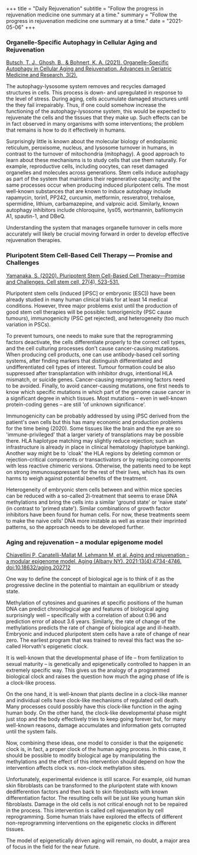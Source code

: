 +++
title = "Daily Rejuvenation"
subtitle = "Follow the progress in rejuvenation medicine one summary at a time."
summary = "Follow the progress in rejuvenation medicine one summary at a time."
date = "2021-05-06"
+++

### Organelle-Specific Autophagy in Cellular Aging and Rejuvenation

[Butsch, T. J., Ghosh, B., & Bohnert, K. A. (2021). Organelle-Specific Autophagy in Cellular Aging and Rejuvenation. Advances in Geriatric Medicine and Research, 3(2).](https://agmr.hapres.com/UpLoad/PdfFile/AGMR_1386.pdf)

The autophagy-lysosome system removes and recycles damaged structures in cells. This process is down- and upregulated in response to the level of stress. During aging, cells accumulate damaged structures until the they fail irrepairably. Thus, if one could somehow increase the functioning of the autophagy-lysosome system, this would be expected to rejuvenate the cells and the tissues that they make up. Such effects can be in fact observed in many organisms with some interventions; the problem that remains is how to do it effectively in humans.

Surprisingly little is known about the molecular biology of endoplasmic reticulum, peroxisome, nucleus, and lysosome turnover in humans, in contrast to the turnover of mitochondria (mitophagy). A good approach to learn about these mechanisms is to study cells that use them naturally. For example, reproductive cells, including oocytes, can reset damaged organelles and molecules across generations. Stem cells induce autophagy as part of the system that maintains their regenerative capacity; and the same processes occur when producing induced pluripotent cells. The most well-known substances that are known to induce autophagy include rapamycin, torin1, PP242, curcumin, metformin, resveratrol, trehalose, spermidine, lithium, carbamazepine, and valproic acid. Similarly, known autophagy inhibitors include chloroquine, lys05, wortmannin, bafilomycin A1, spautin-1, and DBeQ.

Understanding the system that manages organelle turnover in cells more accurately will likely be crucial moving forward in order to develop effective rejuvenation therapies.

### Pluripotent Stem Cell-Based Cell Therapy — Promise and Challenges

[Yamanaka, S. (2020). Pluripotent Stem Cell-Based Cell Therapy—Promise and Challenges. Cell stem cell, 27(4), 523-531.](https://doi.org/10.1016/j.stem.2020.09.014)

Pluripotent stem cells (induced [iPSC] or embryonic [ESC]) have been already studied in many human clinical trials for at least 14 medical conditions. However, three major problems exist until the production of good stem cell therapies will be possible: tumorigenicity (PSC cause tumours), immunogenicity (PSC get rejected), and heterogeneity (too much variation in PSCs).

To prevent tumours, one needs to make sure that the reprogramming factors deactivate, the cells differentiate properly to the correct cell types, and the cell culturing processes don't cause cancer-causing mutations. When producing cell products, one can use antibody-based cell sorting systems, after finding markers that distinguish differentiated and undifferentiated cell types of interest. Tumour formation could be also suppressed after transplantation with inhibitor drugs, intentional HLA mismatch, or suicide genes. Cancer-causing reprogramming factors need to be avoided. Finally, to avoid cancer-causing mutations, one first needs to know which specific mutations in which part of the genome cause cancer in a significant degree in which tissues. Most mutations – even in well-known protein-coding genes – are still 'of unknown significance'. 

Immunogenicity can be probably addressed by using iPSC derived from the patient's own cells but this has many economic and production problems for the time being (2020). Some tissues like the brain and the eye are so 'immune-privileged' that a larger variety of transplations may be possible there. HLA haplotype matching may slightly reduce rejection; such an infrastructure is already in place in clinical hematology (haplotype banking). Another way might be to 'cloak' the HLA regions by deleting common or rejection-critical components or transactivators or by replacing components with less reactive chimeric versions. Otherwise, the patients need to be kept on strong immunosuppressant for the rest of their lives, which has its own harms to weigh against potential benefits of the treatment.

Heterogeneity of embryonic stem cells between and within mice species can be reduced with a so-called 2i-treatment that seems to erase DNA methylations and bring the cells into a similar 'ground state' or 'naive state' (in contrast to 'primed state'). Similar combinations of growth factor inhibitors have been found for human cells. For now, these treatments seem to make the naive cells' DNA more instable as well as erase their imprinted patterns, so the approach needs to be developed further.

### Aging and rejuvenation – a modular epigenome model

[Chiavellini P, Canatelli-Mallat M, Lehmann M, et al. Aging and rejuvenation - a modular epigenome model. Aging (Albany NY). 2021;13(4):4734-4746. doi:10.18632/aging.202712](https://www.ncbi.nlm.nih.gov/pmc/articles/PMC7950254/)

One way to define the concept of biological age is to think of it as the progressive decline in the potential to maintain an equilibrium or steady state.

Methylation of cytosines and guanines at specific positions of the human DNA can predict chronological age and features of biological aging surprisingly well – specifically with a correlation of about 0.96 and prediction error of about 3.6 years. Similarly, the rate of change of the methylations predicts the rate of change of biological age and ill-health. Embryonic and induced pluripotent stem cells have a rate of change of near zero. The earliest program that was trained to reveal this fact was the so-called Horvath's epigenetic clock.

It is well-known that the developmental phase of life – from fertilization to sexual maturity – is genetically and epigenetically controlled to happen in an extremely specific way. This gives us the analogy of a programmed biological clock and raises the question how much the aging phase of life is a clock-like process.

On the one hand, it is well-known that plants decline in a clock-like manner and individual cells have clock-like mechanisms of regulated cell death. Many processes could possibly have this clock-like function in the aging human body. On the other hand, the clock-like developmental phase might just stop and the body effectively tries to keep going forever but, for many well-known reasons, damage accumulates and information gets corrupted until the system fails.

Now, combining these ideas, one model to consider is that the epigenetic clock is, in fact, a proper clock of the human aging process. In this case, it should be possible to modify biological age by manipulating the methylations and the effect of this intervention should depend on how the intervention affects clock vs. non-clock methylation sites.

Unfortunately, experimental evidence is still scarce. For example, old human skin fibroblasts can be transformed to the pluripotent state with known dedifferention factors and then back to skin fibroblasts with known differentiation factor. The resulting cells will be just like young human skin fibroblasts. Damage in the old cells is not critical enough not to be repaired in the process. This intervention is called cell rejuvenation by cell reprogramming. Some human trials have explored the effects of different non-reprogramming interventions on the epigenetic clocks in different tissues.

The model of epigenetically driven aging will remain, no doubt, a major area of focus in the field for the near future.
